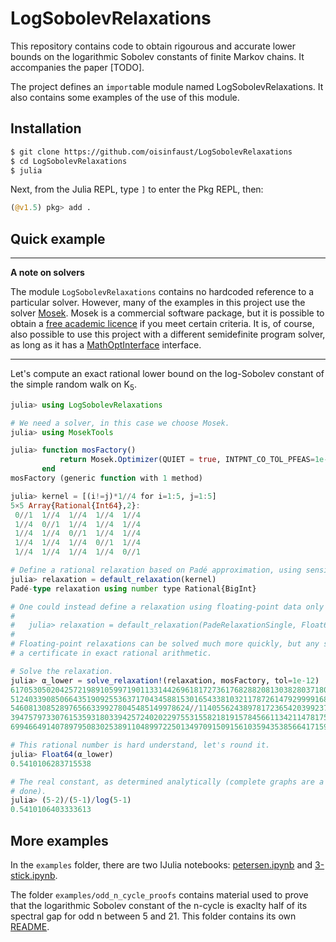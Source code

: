 # LogSobolevRelaxations

This repository contains code to obtain rigourous and accurate lower bounds on the logarithmic Sobolev constants of finite Markov chains.
It accompanies the paper [TODO].

The project defines an `import`able module named LogSobolevRelaxations.
It also contains some examples of the use of this module.

## Installation

```bash
$ git clone https://github.com/oisinfaust/LogSobolevRelaxations
$ cd LogSobolevRelaxations
$ julia 
```
Next, from the Julia REPL, type `]` to enter the Pkg REPL, then:
```julia
(@v1.5) pkg> add .
```

## Quick example
___
**A note on solvers**

The module `LogSobolevRelaxations` contains no hardcoded reference to a particular solver.
However, many of the examples in this project use the solver [Mosek](https://www.mosek.com). Mosek is a commercial software package, but it is possible to obtain a [free academic licence](https://www.mosek.com/products/academic-licenses) if you meet certain criteria.
It is, of course, also possible to use this project with a different semidefinite program solver, as long as it has a [MathOptInterface](https://github.com/jump-dev/MathOptInterface.jl) interface.
___

Let's compute an exact rational lower bound on the log-Sobolev constant of the simple random walk on K<sub>5</sub>.

```julia
julia> using LogSobolevRelaxations

# We need a solver, in this case we choose Mosek.
julia> using MosekTools

julia> function mosFactory()
           return Mosek.Optimizer(QUIET = true, INTPNT_CO_TOL_PFEAS=1e-12)
       end
mosFactory (generic function with 1 method)

julia> kernel = [(i!=j)*1//4 for i=1:5, j=1:5]
5×5 Array{Rational{Int64},2}:
 0//1  1//4  1//4  1//4  1//4
 1//4  0//1  1//4  1//4  1//4
 1//4  1//4  0//1  1//4  1//4
 1//4  1//4  1//4  0//1  1//4
 1//4  1//4  1//4  1//4  0//1

# Define a rational relaxation based on Padé approximation, using sensible default options.
julia> relaxation = default_relaxation(kernel)
Padé-type relaxation using number type Rational{BigInt}

# One could instead define a relaxation using floating-point data only with the line:
# 
#   julia> relaxation = default_relaxation(PadeRelaxationSingle, Float64.(kernel))
#
# Floating-point relaxations can be solved much more quickly, but any solution will lack 
# a certificate in exact rational arithmetic.

# Solve the relaxation.
julia> α_lower = solve_relaxation!(relaxation, mosFactory, tol=1e-12)
617053050204257219891059971901133144269618172736176828820813038280371801366560082851974029882343299
512403390850664351909255363717043458815301654338103211787261479299991689487159370276300918891906844
5460813085289765663399278045485149978624//114055624389781723654203992377744468820060742014759136138
394757973307615359318033942572402022975531558218191578456611342114781758626929798735480825178596046
69946649140789795083025389110489972250134970915091561035943538566417159434446839555

# This rational number is hard understand, let's round it.
julia> Float64(α_lower)
0.5410106283715538

# The real constant, as determined analytically (complete graphs are a rare case when this can be 
# done).
julia> (5-2)/(5-1)/log(5-1)
0.5410106403333613
```

## More examples

In the `examples` folder, there are two IJulia notebooks: [petersen.ipynb](examples/petersen.ipynb) and [3-stick.ipynb](examples/3-stick.ipynb).

The folder `examples/odd_n_cycle_proofs` contains material used to prove that the logarithmic Sobolev constant of the n-cycle is exaclty half of its spectral gap for odd n between 5 and 21.
This folder contains its own [README](examples/odd_n_cycle_proofs/README.md).